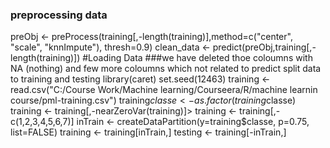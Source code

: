 
### preprocessing data
preObj <- preProcess(training[,-length(training)],method=c("center", "scale", "knnImpute"), thresh=0.9)
clean_data <- predict(preObj,training[,-length(training)])
#Loading Data
###we have deleted thoe coloumns with NA (nothing) and few more coloumns which not related to predict split data to training and testing
library(caret)
set.seed(12463) 
training <- read.csv("C:/Course Work/Machine learning/Courseera/R/machine learnin course/pml-training.csv")
training$classe <- as.factor(training$classe)
training <- training[,-nearZeroVar(training)]> training <- training[,-c(1,2,3,4,5,6,7)]
inTrain <- createDataPartition(y=training$classe, p=0.75, list=FALSE)
training <- training[inTrain,]
testing <- training[-inTrain,]
